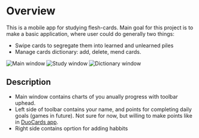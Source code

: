 # Overview
<!-- [![Build Status](https://travis-ci.org/joemccann/dillinger.svg?branch=master)](https://travis-ci.org/joemccann/dillinger) -->

This is a mobile app for studying flesh-cards. Main goal for this project is to make a basic application, where user could do generally two things:
- Swipe cards to segregate them into learned and unlearned piles
- Manage cards dictionary: add, delete, mend cards.

![Main window](Screenshots/main_window.png)
![Study window](Screenshots/study_window.png)
![Dictionary window](Screenshots/dictionary_window.png)
## Description
- Main window contains charts of you anually progress with toolbar uphead. 
- Left side of toolbar contains your name, and points for completing
daily goals (games in future). Not sure for now, but willing to make points 
like in [DuoCards app](https://duocards.com/ru/).
- Right side contains oprtion for adding habbits
